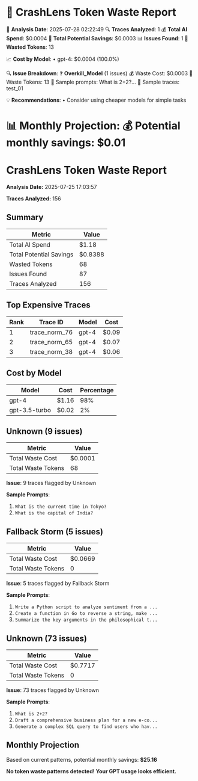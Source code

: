 🚨 **CrashLens Token Waste Report**
============================================================
📅 **Analysis Date**: 2025-07-28 02:22:49
🔍 **Traces Analyzed**: 1
💰 **Total AI Spend**: $0.0004
💸 **Total Potential Savings**: $0.0003
📊 **Issues Found**: 1
🎯 **Wasted Tokens**: 13


📈 **Cost by Model**:
  • gpt-4: $0.0004 (100.0%)

🔍 **Issue Breakdown**:
❓ **Overkill_Model** (1 issues)
  💰 Waste Cost: $0.0003
  🎯 Waste Tokens: 13
  📝 Sample prompts: What is 2+2?...
  🔗 Sample traces: test_01

💡 **Recommendations**:
  • Consider using cheaper models for simple tasks

📊 **Monthly Projection**:
  💰 Potential monthly savings: $0.01
=======

# CrashLens Token Waste Report

**Analysis Date:** 2025-07-25 17:03:57  

**Traces Analyzed:** 156  


## Summary

| Metric | Value |
|--------|-------|
| Total AI Spend | $1.18 |
| Total Potential Savings | $0.8388 |
| Wasted Tokens | 68 |
| Issues Found | 87 |
| Traces Analyzed | 156 |

## Top Expensive Traces

| Rank | Trace ID | Model | Cost |
|------|----------|-------|------|
| 1 | trace_norm_76 | gpt-4 | $0.09 |
| 2 | trace_norm_65 | gpt-4 | $0.07 |
| 3 | trace_norm_38 | gpt-4 | $0.06 |

## Cost by Model

| Model | Cost | Percentage |
|-------|------|------------|
| gpt-4 | $1.16 | 98% |
| gpt-3.5-turbo | $0.02 | 2% |


## Unknown (9 issues)

| Metric | Value |
|--------|-------|
| Total Waste Cost | $0.0001 |
| Total Waste Tokens | 68 |

**Issue**: 9 traces flagged by Unknown

**Sample Prompts**:
1. `What is the current time in Tokyo?`
2. `What is the capital of India?`


## Fallback Storm (5 issues)

| Metric | Value |
|--------|-------|
| Total Waste Cost | $0.0669 |
| Total Waste Tokens | 0 |

**Issue**: 5 traces flagged by Fallback Storm

**Sample Prompts**:
1. `Write a Python script to analyze sentiment from a ...`
2. `Create a function in Go to reverse a string, make ...`
3. `Summarize the key arguments in the philosophical t...`


## Unknown (73 issues)

| Metric | Value |
|--------|-------|
| Total Waste Cost | $0.7717 |
| Total Waste Tokens | 0 |

**Issue**: 73 traces flagged by Unknown

**Sample Prompts**:
1. `What is 2+2?`
2. `Draft a comprehensive business plan for a new e-co...`
3. `Generate a complex SQL query to find users who hav...`


## Monthly Projection

Based on current patterns, potential monthly savings: **$25.16**

**No token waste patterns detected! Your GPT usage looks efficient.**


